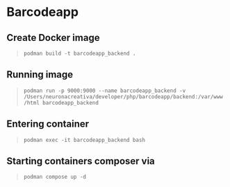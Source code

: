 # Barcodeapp

## Create Docker image

>```podman build -t barcodeapp_backend .```

## Running image

>```podman run -p 9000:9000 --name barcodeapp_backend -v /Users/neuronacreativa/developer/php/barcodeapp/backend:/var/www/html barcodeapp_backend```

## Entering container

>```podman exec -it barcodeapp_backend bash```

## Starting containers composer via

>```podman compose up -d```
